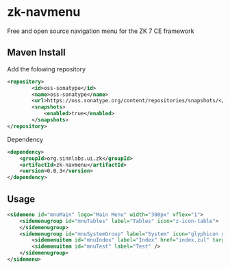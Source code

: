 # zk-navmenu

Free and open source navigation menu for the ZK 7 CE framework

## Maven Install

Add the folowing repository
```xml
<repository>
        <id>oss-sonatype</id>
        <name>oss-sonatype</name>
        <url>https://oss.sonatype.org/content/repositories/snapshots/</url>
        <snapshots>
            <enabled>true</enabled>
        </snapshots>
</repository>
```

Dependency
```xml
<dependency>
	<groupId>org.sinnlabs.ui.zk</groupId>
	<artifactId>zk-navmenu</artifactId>
	<version>0.0.3</version>
</dependency>
```

## Usage

```xml
<sidemenu id="mnuMain" logo="Main Menu" width="300px" vflex="1">
	<sidemenugroup id="mnuTables" label="Tables" icon="z-icon-table">
	</sidemenugroup>
	<sidemenugroup id="mnuSystemGroup" label="System" icon="glyphicon glyphicon-cog">
		<sidemenuitem id="mnuIndex" label="Index" href="index.zul" target="frMain"/>
		<sidemenuitem id="mnuTest" label="Test" />
	</sidemenugroup>
</sidemenu>
```